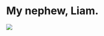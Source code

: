 <!--
id: 47494110
link: http://tumblr.atmos.org/post/47494110/my-nephew-liam
slug: my-nephew-liam
date: Tue Aug 26 2008 10:53:49 GMT-0700 (PDT)
publish: 2008-08-026
tags: 
title: My nephew, Liam.
-->


My nephew, Liam.
================

![](http://31.media.tumblr.com/ZyX8Upfynd4d3f67CIdRFU8q_500.jpg)

